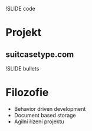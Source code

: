 !SLIDE code
# Projekt

## suitcasetype.com

!SLIDE bullets
# Filozofie

* Behavior driven development
* Document based storage
* Agilní řízení projektu
